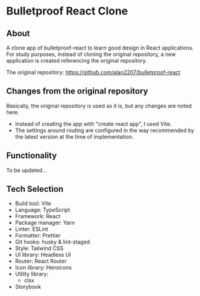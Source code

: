 # Bulletproof React Clone

## About

A clone app of bulletproof-react to learn good design in React applications.
For study purposes, instead of cloning the original repository, a new application is created referencing the original repository.

The original repository: https://github.com/alan2207/bulletproof-react

## Changes from the original repository

Basically, the original repository is used as it is, but any changes are noted here.

- Instead of creating the app with "create react app", I used Vite.
- The settings around routing are configured in the way recommended by the latest version at the time of implementation.

## Functionality

To be updated...

## Tech Selection

- Build tool: Vite
- Language: TypeScript
- Framework: React
- Package manager: Yarn
- Linter: ESLint
- Formatter: Prettier
- Git hooks: husky & lint-staged
- Style: Tailwind CSS
- UI library: Headless UI
- Router: React Router
- Icon library: Heroicons
- Utility library: 
  - clsx
- Storybook

